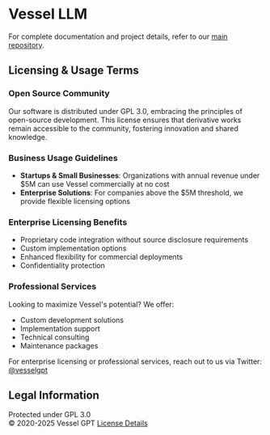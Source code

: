 # Vessel LLM

For complete documentation and project details, refer to our [main repository](https://github.com/vesselgpt/vessel).

## Licensing & Usage Terms

### Open Source Community
Our software is distributed under GPL 3.0, embracing the principles of open-source development. This license ensures that derivative works remain accessible to the community, fostering innovation and shared knowledge.

### Business Usage Guidelines
- **Startups & Small Businesses**: Organizations with annual revenue under $5M can use Vessel commercially at no cost
- **Enterprise Solutions**: For companies above the $5M threshold, we provide flexible licensing options

### Enterprise Licensing Benefits
- Proprietary code integration without source disclosure requirements
- Custom implementation options
- Enhanced flexibility for commercial deployments
- Confidentiality protection

### Professional Services
Looking to maximize Vessel's potential? We offer:
- Custom development solutions
- Implementation support
- Technical consulting
- Maintenance packages

For enterprise licensing or professional services, reach out to us via Twitter: [@vesselgpt](https://x.com/vesselgpt)

## Legal Information

Protected under GPL 3.0  
© 2020-2025 Vessel GPT
[License Details](https://github.com/vesselgpt/vessel/blob/main/LICENSE)

